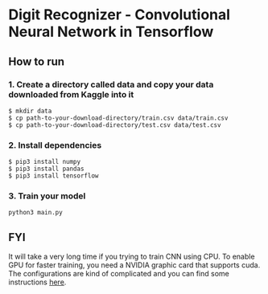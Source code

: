 # Digit Recognizer - Convolutional Neural Network in Tensorflow

## How to run

### 1. Create a directory called data and copy your data downloaded from Kaggle into it

```
$ mkdir data
$ cp path-to-your-download-directory/train.csv data/train.csv
$ cp path-to-your-download-directory/test.csv data/test.csv
```

### 2. Install dependencies

```
$ pip3 install numpy
$ pip3 install pandas
$ pip3 install tensorflow
```

### 3. Train your model

```
python3 main.py
```

## FYI

It will take a very long time if you trying to train CNN using CPU. To enable GPU for faster training, you need a NVIDIA graphic card that supports cuda. The configurations are kind of complicated and you can find some instructions [here](https://www.tensorflow.org/install/).
